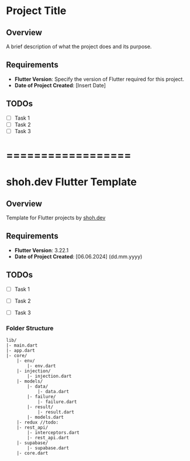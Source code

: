 # Project Title

## Overview
A brief description of what the project does and its purpose.

## Requirements
- **Flutter Version**: Specify the version of Flutter required for this project.
- **Date of Project Created**: [Insert Date]

## TODOs
- [ ] Task 1
- [ ] Task 2
- [ ] Task 3

# ==================
# shoh.dev Flutter Template

## Overview
Template for Flutter projects by [shoh.dev](https://www.shoh.dev)

## Requirements
- **Flutter Version**: 3.22.1
- **Date of Project Created**: [06.06.2024] (dd.mm.yyyy)

## TODOs
- [ ] Task 1
- [ ] Task 2
- [ ] Task 3


### Folder Structure
```
lib/
|- main.dart
|- app.dart
|- core/
    |- env/
        |- env.dart
    |- injection/
        |- injection.dart
    |- models/
        |- data/
            |- data.dart
        |- failure/
            |- failure.dart
        |- result/
            |- result.dart
        |- models.dart
    |- redux //todo:
    |- rest_api/
        |- interceptors.dart
        |- rest_api.dart
    |- supabase/
        |- supabase.dart
    |- core.dart

